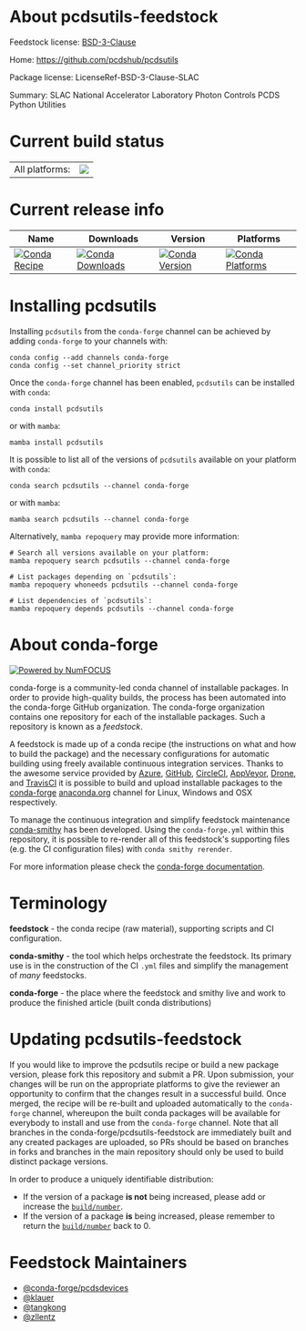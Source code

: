 About pcdsutils-feedstock
=========================

Feedstock license: [BSD-3-Clause](https://github.com/conda-forge/pcdsutils-feedstock/blob/main/LICENSE.txt)

Home: https://github.com/pcdshub/pcdsutils

Package license: LicenseRef-BSD-3-Clause-SLAC

Summary: SLAC National Accelerator Laboratory Photon Controls PCDS Python Utilities

Current build status
====================


<table><tr><td>All platforms:</td>
    <td>
      <a href="https://dev.azure.com/conda-forge/feedstock-builds/_build/latest?definitionId=9279&branchName=main">
        <img src="https://dev.azure.com/conda-forge/feedstock-builds/_apis/build/status/pcdsutils-feedstock?branchName=main">
      </a>
    </td>
  </tr>
</table>

Current release info
====================

| Name | Downloads | Version | Platforms |
| --- | --- | --- | --- |
| [![Conda Recipe](https://img.shields.io/badge/recipe-pcdsutils-green.svg)](https://anaconda.org/conda-forge/pcdsutils) | [![Conda Downloads](https://img.shields.io/conda/dn/conda-forge/pcdsutils.svg)](https://anaconda.org/conda-forge/pcdsutils) | [![Conda Version](https://img.shields.io/conda/vn/conda-forge/pcdsutils.svg)](https://anaconda.org/conda-forge/pcdsutils) | [![Conda Platforms](https://img.shields.io/conda/pn/conda-forge/pcdsutils.svg)](https://anaconda.org/conda-forge/pcdsutils) |

Installing pcdsutils
====================

Installing `pcdsutils` from the `conda-forge` channel can be achieved by adding `conda-forge` to your channels with:

```
conda config --add channels conda-forge
conda config --set channel_priority strict
```

Once the `conda-forge` channel has been enabled, `pcdsutils` can be installed with `conda`:

```
conda install pcdsutils
```

or with `mamba`:

```
mamba install pcdsutils
```

It is possible to list all of the versions of `pcdsutils` available on your platform with `conda`:

```
conda search pcdsutils --channel conda-forge
```

or with `mamba`:

```
mamba search pcdsutils --channel conda-forge
```

Alternatively, `mamba repoquery` may provide more information:

```
# Search all versions available on your platform:
mamba repoquery search pcdsutils --channel conda-forge

# List packages depending on `pcdsutils`:
mamba repoquery whoneeds pcdsutils --channel conda-forge

# List dependencies of `pcdsutils`:
mamba repoquery depends pcdsutils --channel conda-forge
```


About conda-forge
=================

[![Powered by
NumFOCUS](https://img.shields.io/badge/powered%20by-NumFOCUS-orange.svg?style=flat&colorA=E1523D&colorB=007D8A)](https://numfocus.org)

conda-forge is a community-led conda channel of installable packages.
In order to provide high-quality builds, the process has been automated into the
conda-forge GitHub organization. The conda-forge organization contains one repository
for each of the installable packages. Such a repository is known as a *feedstock*.

A feedstock is made up of a conda recipe (the instructions on what and how to build
the package) and the necessary configurations for automatic building using freely
available continuous integration services. Thanks to the awesome service provided by
[Azure](https://azure.microsoft.com/en-us/services/devops/), [GitHub](https://github.com/),
[CircleCI](https://circleci.com/), [AppVeyor](https://www.appveyor.com/),
[Drone](https://cloud.drone.io/welcome), and [TravisCI](https://travis-ci.com/)
it is possible to build and upload installable packages to the
[conda-forge](https://anaconda.org/conda-forge) [anaconda.org](https://anaconda.org/)
channel for Linux, Windows and OSX respectively.

To manage the continuous integration and simplify feedstock maintenance
[conda-smithy](https://github.com/conda-forge/conda-smithy) has been developed.
Using the ``conda-forge.yml`` within this repository, it is possible to re-render all of
this feedstock's supporting files (e.g. the CI configuration files) with ``conda smithy rerender``.

For more information please check the [conda-forge documentation](https://conda-forge.org/docs/).

Terminology
===========

**feedstock** - the conda recipe (raw material), supporting scripts and CI configuration.

**conda-smithy** - the tool which helps orchestrate the feedstock.
                   Its primary use is in the construction of the CI ``.yml`` files
                   and simplify the management of *many* feedstocks.

**conda-forge** - the place where the feedstock and smithy live and work to
                  produce the finished article (built conda distributions)


Updating pcdsutils-feedstock
============================

If you would like to improve the pcdsutils recipe or build a new
package version, please fork this repository and submit a PR. Upon submission,
your changes will be run on the appropriate platforms to give the reviewer an
opportunity to confirm that the changes result in a successful build. Once
merged, the recipe will be re-built and uploaded automatically to the
`conda-forge` channel, whereupon the built conda packages will be available for
everybody to install and use from the `conda-forge` channel.
Note that all branches in the conda-forge/pcdsutils-feedstock are
immediately built and any created packages are uploaded, so PRs should be based
on branches in forks and branches in the main repository should only be used to
build distinct package versions.

In order to produce a uniquely identifiable distribution:
 * If the version of a package **is not** being increased, please add or increase
   the [``build/number``](https://docs.conda.io/projects/conda-build/en/latest/resources/define-metadata.html#build-number-and-string).
 * If the version of a package **is** being increased, please remember to return
   the [``build/number``](https://docs.conda.io/projects/conda-build/en/latest/resources/define-metadata.html#build-number-and-string)
   back to 0.

Feedstock Maintainers
=====================

* [@conda-forge/pcdsdevices](https://github.com/conda-forge/pcdsdevices/)
* [@klauer](https://github.com/klauer/)
* [@tangkong](https://github.com/tangkong/)
* [@zllentz](https://github.com/zllentz/)

